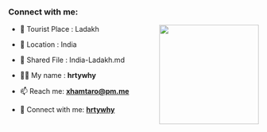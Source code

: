 ### Connect with me:

<img align="right" src="https://user-images.githubusercontent.com/44236850/196072168-740477fb-4c5b-48e2-ba54-246b149efbba.png" width="200px;" alt=""/>

- 🌱 Tourist Place : Ladakh
- 👯 Location : India
- 📄 Shared File : India-Ladakh.md

- 👨‍💻 My name : **hrtywhy**
- 📫 Reach me: **xhamtaro@pm.me**
- 🔭 Connect with me: **[hrtywhy](https://github.com/hrtywhy)**


